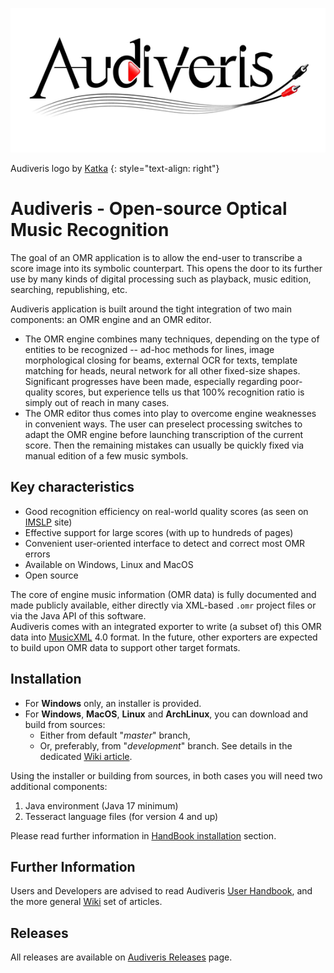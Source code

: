 ![](https://github.com/Audiveris/docs/blob/master/images/SplashLogo.png)

Audiveris logo by [Katka](www.facebook.com/katkastreetart/)
{: style="text-align: right"}

# Audiveris - Open-source Optical Music Recognition

The goal of an OMR application is to allow the end-user to transcribe a score image into
its symbolic counterpart.
This opens the door to its further use by many kinds of digital processing such as
playback, music edition, searching, republishing, etc.

Audiveris application is built around the tight integration of two main components:
an OMR engine and an OMR editor.
- The OMR engine combines many techniques, depending on the type of entities to be recognized
-- ad-hoc methods for lines, image morphological closing for beams, external OCR for texts,
template matching for heads, neural network for all other fixed-size shapes.   
Significant progresses have been made, especially regarding poor-quality scores,
but experience tells us that 100% recognition ratio is simply out of reach in many cases.
- The OMR editor thus comes into play to overcome engine weaknesses in convenient ways.
The user can preselect processing switches to adapt the OMR engine before launching transcription
of the current score.
Then the remaining mistakes can usually be quickly fixed via manual edition of a few music symbols.

## Key characteristics
* Good recognition efficiency on real-world quality scores (as seen on [IMSLP][imslp] site)
* Effective support for large scores (with up to hundreds of pages)
* Convenient user-oriented interface to detect and correct most OMR errors
* Available on Windows, Linux and MacOS
* Open source

The core of engine music information (OMR data) is fully documented and made publicly available,
either directly via XML-based `.omr` project files or via the Java API of this software.   
Audiveris comes with an integrated exporter to write (a subset of) this OMR data into
[MusicXML][musicxml] 4.0 format.
In the future, other exporters are expected to build upon OMR data to support other target formats.

## Installation

- For **Windows** only, an installer is provided.
- For **Windows**, **MacOS**, **Linux** and **ArchLinux**, you can download and build from sources:
    - Either from default "*master*" branch,
    - Or, preferably, from "*development*" branch.
    See details in the dedicated [Wiki article][workflow].

Using the installer or building from sources, in both cases you will need two additional
components:
1. Java environment (Java 17 minimum)
2. Tesseract language files (for version 4 and up)

Please read further information in [HandBook installation][installation] section.

## Further Information

Users and Developers are advised to read Audiveris [User Handbook][handbook],
and the more general [Wiki][audiveris-wiki] set of articles.

## Releases

All releases are available on [Audiveris Releases][releases] page.

[audiveris-wiki]: https://github.com/Audiveris/audiveris/wiki
[handbook]:       https://audiveris.github.io/audiveris/
[imslp]:          https://imslp.org/
[installation]:   https://audiveris.github.io/audiveris/_pages/install/README/
[musicxml]:       http://www.musicxml.com/
[releases]:       https://github.com/Audiveris/audiveris/releases
[workflow]:       https://github.com/Audiveris/audiveris/wiki/Git-Workflow
